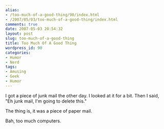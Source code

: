 ```yaml
---
alias:
- /too-much-of-a-good-thing/90/index.html
- /2007/05/03/too-much-of-a-good-thing/index.html
comments: true
date: 2007-05-03 20:54:32
layout: post
slug: too-much-of-a-good-thing
title: Too Much Of A Good Thing
wordpress_id: 90
categories:
- Humor
- Nerd
tags:
- Amusing
- Geek
- Humor
---
```


I got a piece of junk mail the other day.  I looked at it for a bit.  Then I said, "Eh junk mail, I'm going to delete this."  

The thing is, it was a piece of paper mail.  

Bah, too much computers.
